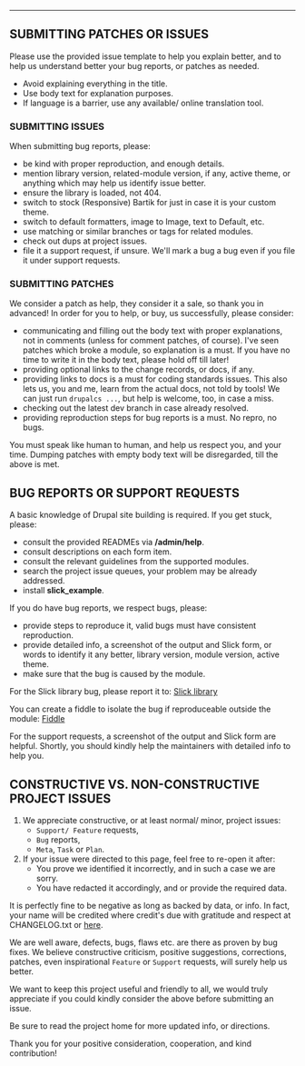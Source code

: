 ***

## <a name="contribution"></a>SUBMITTING PATCHES OR ISSUES
Please use the provided issue template to help you explain better, and to help
us understand better your bug reports, or patches as needed.

* Avoid explaining everything in the title.
* Use body text for explanation purposes.
* If language is a barrier, use any available/ online translation tool.

### SUBMITTING ISSUES
When submitting bug reports, please:

* be kind with proper reproduction, and enough details.
* mention library version, related-module version, if any, active theme, or
  anything which may help us identify issue better.
* ensure the library is loaded, not 404.
* switch to stock (Responsive) Bartik for just in case it is your custom theme.
* switch to default formatters, image to Image, text to Default, etc.
* use matching or similar branches or tags for related modules.
* check out dups at project issues.
* file it a support request, if unsure. We'll mark a bug a bug even if you
  file it under support requests.

### SUBMITTING PATCHES
We consider a patch as help, they consider it a sale, so thank you in advanced!
In order for you to help, or buy, us successfully, please consider:

* communicating and filling out the body text with proper explanations, not in
  comments (unless for comment patches, of course).
  I've seen patches which broke a module, so explanation is a must.
  If you have no time to write it in the body text, please hold off till later!
* providing optional links to the change records, or docs, if any.
* providing links to docs is a must for coding standards issues.
  This also lets us, you and me, learn from the actual docs, not told by tools!
  We can just run `drupalcs ...`, but help is welcome, too, in case a miss.
* checking out the latest dev branch in case already resolved.
* providing reproduction steps for bug reports is a must. No repro, no bugs.

You must speak like human to human, and help us respect you, and your time.
Dumping patches with empty body text will be disregarded, till the above is met.


## BUG REPORTS OR SUPPORT REQUESTS
A basic knowledge of Drupal site building is required. If you get stuck, please:

   * consult the provided READMEs via **/admin/help**.
   * consult descriptions on each form item.
   * consult the relevant guidelines from the supported modules.
   * search the project issue queues, your problem may be already addressed.
   * install **slick_example**.

If you do have bug reports, we respect bugs, please:

   * provide steps to reproduce it, valid bugs must have consistent
     reproduction.
   * provide detailed info, a screenshot of the output and Slick form, or words
     to identify it any better, library version, module version, active theme.
   * make sure that the bug is caused by the module.

For the Slick library bug, please report it to:
  [Slick library](https://github.com/kenwheeler/slick)

You can create a fiddle to isolate the bug if reproduceable outside the module:
  [Fiddle](https://jsfiddle.net/)

For the support requests, a screenshot of the output and Slick form are helpful.
Shortly, you should kindly help the maintainers with detailed info to help you.

## CONSTRUCTIVE VS. NON-CONSTRUCTIVE PROJECT ISSUES
1. We appreciate constructive, or at least normal/ minor, project issues:  
   + `Support/ Feature` requests,
   + `Bug` reports,
   + `Meta`, `Task` or `Plan`.  
2. If your issue were directed to this page, feel free to re-open it after:   
   + You prove we identified it incorrectly, and in such a case we are sorry.
   + You have redacted it accordingly, and or provide the required data.

It is perfectly fine to be negative as long as backed by data, or
info. In fact, your name will be credited where credit's due with gratitude and
respect at CHANGELOG.txt or
[here](https://www.drupal.org/node/2232779/committers).

We are well aware, defects, bugs, flaws etc. are there as proven by bug fixes.
We believe constructive criticism, positive suggestions, corrections, patches,
even inspirational `Feature` or `Support` requests, will surely help us better.

We want to keep this project useful and friendly to all, we would truly
appreciate if you could kindly consider the above before submitting an issue.

Be sure to read the project home for more updated info, or directions.

Thank you for your positive consideration, cooperation, and kind contribution!
